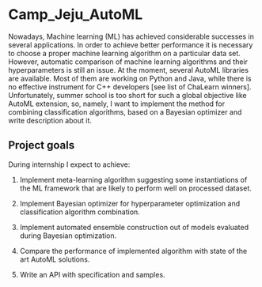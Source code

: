 # Camp_Jeju_AutoML

Nowadays, Machine learning (ML) has achieved considerable successes in several applications. In order to achieve better performance it is necessary to choose a proper machine learning algorithm on a particular data set. 
However, automatic comparison of machine learning algorithms and their hyperparameters is still an issue. At the moment, several AutoML libraries are available. Most of them are working on Python and Java, while there is no effective instrument for C++ developers [see list of ChaLearn winners]. 
Unfortunately, summer school is too short for such a global objective like AutoML extension, so, namely, I want to implement the method for combining classification algorithms, based on a Bayesian optimizer and write description about it.
## Project goals
During internship I expect to achieve:
1. Implement meta-learning algorithm suggesting some instantiations of the ML framework that are likely to perform well on processed dataset.

2. Implement Bayesian optimizer for hyperparameter optimization and classification algorithm combination.

3. Implement automated ensemble construction out of models evaluated during Bayesian optimization.

4. Compare the performance of implemented algorithm with state of the art AutoML solutions.

5. Write an API with specification and samples.
